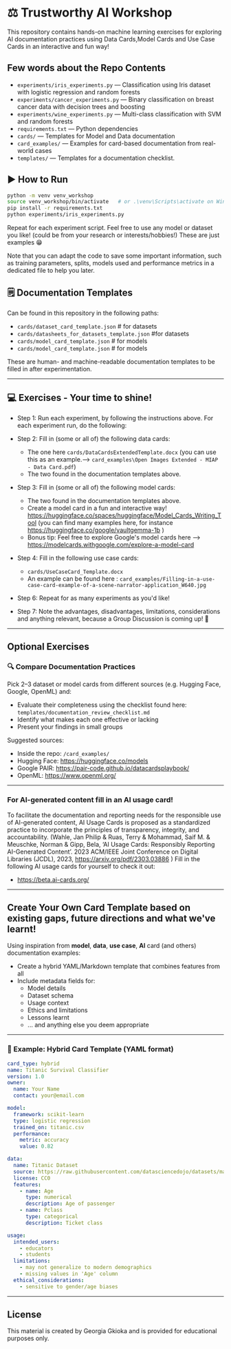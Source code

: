 # ⚖️ Trustworthy AI Workshop

This repository contains hands-on machine learning exercises for exploring AI documentation practices using Data Cards,Model Cards and Use Case Cards in an interactive and fun way!

## Few words about the Repo Contents

- `experiments/iris_experiments.py` — Classification using Iris dataset with logistic regression and random forests
- `experiments/cancer_experiments.py` — Binary classification on breast cancer data with decision trees and boosting
- `experiments/wine_experiments.py` — Multi-class classification with SVM and random forests
- `requirements.txt` — Python dependencies
- `cards/` — Templates for Model and Data documentation
- `card_examples/` — Examples for card-based documentation from real-world cases
- `templates/` — Templates for a documentation checklist.


## ▶️ How to Run

```bash
python -m venv venv_workshop
source venv_workshop/bin/activate   # or .\venv\Scripts\activate on Windows
pip install -r requirements.txt
python experiments/iris_experiments.py 
```

Repeat for each experiment script.
Feel free to use any model or dataset you like! (could be from your research or interests/hobbies!) These are just examples 😁

Note that you can adapt the code to save some important information, such as training parameters, splits, models used and performance metrics in a dedicated file to help you later.

## 🗒️ Documentation Templates
Can be found in this repository in the following paths:

- `cards/dataset_card_template.json` # for datasets
- `cards/datasheets_for_datasets_template.json` #for datasets
- `cards/model_card_template.json` # for models
- `cards/model_card_template.json` # for models

These are human- and machine-readable documentation templates to be filled in after experimentation.

--- 
## 💻 Exercises - Your time to shine!

* Step 1: Run each experiment, by following the instructions above.
For each experiment run, do the following:
* Step 2: Fill in (some or all of) the following data cards:
  - The one here `cards/DataCardsExtendedTemplate.docx` (you can use this as an example.--> `card_examples\Open Images Extended - MIAP - Data Card.pdf`)
  - The two found in the documentation templates above. 
* Step 3: Fill in (some or all of) the following model cards:
  - The two found in the documentation templates above. 
  - Create a model card in a fun and interactive way! https://huggingface.co/spaces/huggingface/Model_Cards_Writing_Tool (you can find many examples here, for instance https://huggingface.co/google/vaultgemma-1b )
  - Bonus tip: Feel free to explore Google's model cards here --> https://modelcards.withgoogle.com/explore-a-model-card 
* Step 4: Fill in the following use case cards:
  - `cards/UseCaseCard_Template.docx` 
  - An example can be found here : `card_examples/Filling-in-a-use-case-card-example-of-a-scene-narrator-application_W640.jpg`

* Step 6: Repeat for as many experiments as you'd like!
* Step 7: Note the advantages, disadvantages, limitations, considerations and anything relevant, because a Group Discussion is coming up! 🥳

---
## Optional Exercises

### 🔍 Compare Documentation Practices

Pick 2–3 dataset or model cards from different sources (e.g. Hugging Face, Google, OpenML) and:

- Evaluate their completeness using the checklist found here: `templates/documentation_review_checklist.md`
- Identify what makes each one effective or lacking
- Present your findings in small groups

Suggested sources:
- Inside the repo: `/card_examples/`
- Hugging Face: https://huggingface.co/models
- Google PAIR: https://pair-code.github.io/datacardsplaybook/
- OpenML: https://www.openml.org/

---
### For AI-generated content fill in an AI usage card!
To facilitate the documentation and reporting needs for the responsible use of AI-generated content, AI Usage Cards is proposed as a standardized practice to incorporate the principles of transparency, integrity, and accountability. (Wahle, Jan Philip & Ruas, Terry & Mohammad, Saif M. & Meuschke, Norman & Gipp, Bela, ‘AI Usage Cards: Responsibly Reporting AI-Generated Content’. 2023 ACM/IEEE Joint Conference on Digital Libraries (JCDL), 2023, https://arxiv.org/pdf/2303.03886 )
Fill in the following AI usage cards for yourself to check it out:
- https://beta.ai-cards.org/ 

---
## Create Your Own Card Template based on existing gaps, future directions and what we've learnt!

Using inspiration from **model**, **data**, **use case**, **AI** card (and others) documentation examples:

- Create a hybrid YAML/Markdown template that combines features from all
- Include metadata fields for:
  - Model details
  - Dataset schema
  - Usage context
  - Ethics and limitations
  - Lessons learnt
  - ... and anything else you deem appropriate

---

### 📝 Example: Hybrid Card Template (YAML format)

```yaml
card_type: hybrid
name: Titanic Survival Classifier
version: 1.0
owner:
  name: Your Name
  contact: your@email.com

model:
  framework: scikit-learn
  type: logistic regression
  trained_on: titanic.csv
  performance:
    metric: accuracy
    value: 0.82

data:
  name: Titanic Dataset
  source: https://raw.githubusercontent.com/datasciencedojo/datasets/master/titanic.csv
  license: CC0
  features:
    - name: Age
      type: numerical
      description: Age of passenger
    - name: Pclass
      type: categorical
      description: Ticket class

usage:
  intended_users:
    - educators
    - students
  limitations:
    - may not generalize to modern demographics
    - missing values in 'Age' column
  ethical_considerations:
    - sensitive to gender/age biases
```

---
## License

This material is created by Georgia Gkioka and is provided for educational purposes only.
